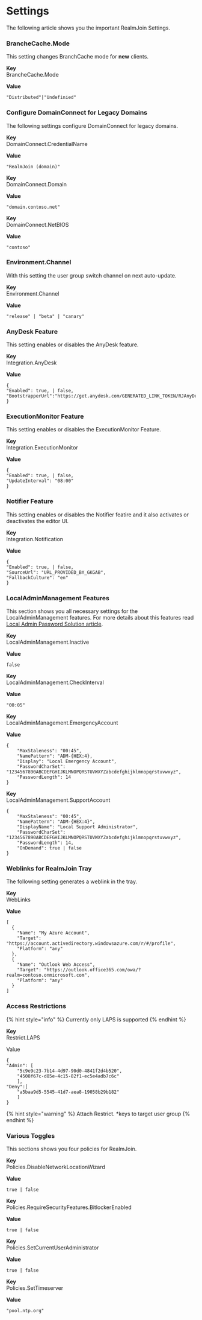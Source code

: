 # Settings

The following article shows you the important RealmJoin Settings.

### BrancheCache.Mode

This setting changes BranchCache mode for **new** clients.

**Key**  
BrancheCache.Mode

**Value**

```text
"Distributed"|"Undefinied"
```

### Configure DomainConnect for Legacy Domains

The following settings configure DomainConnect for legacy domains.

**Key**  
DomainConnect.CredentialName

**Value**

```text
"RealmJoin (domain)"
```

**Key**  
DomainConnect.Domain

**Value**

```text
"domain.contoso.net"
```

**Key**  
DomainConnect.NetBIOS

**Value**

```text
"contoso"
```

### Environment.Channel

With this setting the user group switch channel on next auto-update.

**Key**  
Environment.Channel

**Value**

```text
"release" | "beta" | "canary"
```

### AnyDesk Feature

This setting enables or disables the AnyDesk feature.

**Key**  
Integration.AnyDesk

**Value**

```text
{
"Enabled": true, | false,
"BootstrapperUrl":"https://get.anydesk.com/GENERATED_LINK_TOKEN/RJAnyDesk.exe"
}
```

### ExecutionMonitor Feature

This setting enables or disables the ExecutionMonitor Feature.

**Key**  
Integration.ExecutionMonitor

**Value**

```text
{
"Enabled": true, | false,
"UpdateInterval": "08:00"
}
```

### Notifier Feature

This setting enables or disables the Notifier featire and it also activates or deactivates the editor UI.

**Key**  
Integration.Notification

**Value**

```text
{
"Enabled": true, | false,
"SourceUrl": "URL_PROVIDED_BY_GKGAB",
"FallbackCulture": "en"
}
```

### LocalAdminManagement Features

This section shows you all necessary settings for the LocalAdminManagement features. For more details about this features read [Local Admin Password Solution article](core-features/local-admin-password-solution/).

**Key**  
LocalAdminManagement.Inactive

**Value**

```text
false
```

**Key**  
LocalAdminManagement.CheckInterval

**Value**

```text
"00:05"
```

**Key**  
LocalAdminManagement.EmergencyAccount

**Value**

```text
{
    "MaxStaleness": "00:45",
    "NamePattern": "ADM-{HEX:4},
    "Display": "Local Emergency Account",
    "PasswordCharSet": "1234567890ABCDEFGHIJKLMNOPQRSTUVWXYZabcdefghijklmnopqrstuvwxyz",
    "PasswordLength": 14
}
```

**Key**  
LocalAdminManagement.SupportAccount

```text
{
    "MaxStaleness": "00:45",
    "NamePattern": "ADM-{HEX:4}",
    "DisplayName": "Local Support Administrator",
    "PasswordCharSet": "1234567890ABCDEFGHIJKLMNOPQRSTUVWXYZabcdefghijklmnopqrstuvwxyz",
    "PasswordLength": 14,
    "OnDemand": true | false
}
```

### Weblinks for RealmJoin Tray

The following setting generates a weblink in the tray.

**Key**   
WebLinks

**Value**

```text
[
  {
    "Name": "My Azure Account",
    "Target": "https://account.activedirectory.windowsazure.com/r/#/profile",
    "Platform": "any"
  },
  {
    "Name": "Outlook Web Access",
    "Target": "https://outlook.office365.com/owa/?realm=contoso.onmicrosoft.com",
    "Platform": "any"
  }
]
```

### Access Restrictions

{% hint style="info" %}
Currently only LAPS is supported
{% endhint %}

**Key**  
Restrict.LAPS

Value

```text
{
"Admin": [
    "5c9e9c23-7b14-4d97-90d0-4841f2d4b520",
    "4508f67c-d85e-4c15-82f1-ec5e4adb7c6c"
    ],
"Deny":[
    "a5baa9d5-5545-41d7-aea8-19058b29b182"
    ]
}
```

{% hint style="warning" %}
Attach Restrict. \*keys to target user group
{% endhint %}

### Various Toggles

This sections shows you four policies for RealmJoin.

**Key**  
Policies.DisableNetworkLocationWizard

**Value**

```text
true | false
```

**Key**  
Policies.RequireSecurityFeatures.BitlockerEnabled

**Value**

```text
true | false
```

**Key**  
Policies.SetCurrentUserAdministrator

**Value**

```text
true | false
```

**Key**  
Policies.SetTimeserver

**Value**

```text
"pool.ntp.org"
```



